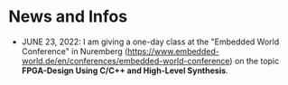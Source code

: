 
# News and Infos

* JUNE 23, 2022: I am giving a one-day class at the "Embedded World Conference" in Nuremberg (https://www.embedded-world.de/en/conferences/embedded-world-conference) on the topic **FPGA-Design Using C/C++ and High-Level Synthesis**. 
